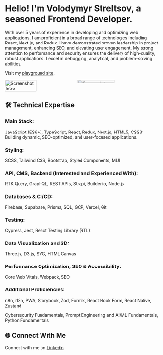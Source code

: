 # Hello! I'm Volodymyr Streltsov, a seasoned Frontend Developer.

With over 5 years of experience in developing and optimizing web applications, I am proficient in a broad range of technologies including React, Next.js, and Redux. I have demonstrated proven leadership in project management, enhancing SEO, and elevating user engagement. My strong attention to performance and security ensures the delivery of high-quality, robust applications. I excel in debugging, analytical, and problem-solving abilities.

Visit my <a href="https://volodymyrstreltsov.github.io" target="_blank">playground site</a>.

<div style="display: flex; justify-content: space-between; position: relative;">
  <img src="https://github.com/user-attachments/assets/5a7674e9-1af9-4de3-8c99-cffba0f31a3c" alt="Screenshot Intro" style="width: 45%;">
  <img src="https://github.com/user-attachments/assets/4b69bf10-4c2c-4053-8db8-5edbb8d50039" alt="Screenshot Cosmos" style="width: 49%; position: absolute; top: 0; right: 20px;">
</div>

## 🛠 Technical Expertise

### Main Stack:

JavaScript (ES6+), TypeScript, React, Redux, Next.js, HTML5, CSS3: Building dynamic, SEO-optimized, and user-focused applications.

### Styling:

SCSS, Tailwind CSS, Bootstrap, Styled Components, MUI

### API, CMS, Backend (Interested and Experienced With):

RTK Query, GraphQL, REST APIs, Strapi, Builder.io, Node.js

### Databases & CI/CD:

Firebase, Supabase, Prisma, SQL, GCP, Vercel, Git

### Testing:

Cypress, Jest, React Testing Library (RTL)

### Data Visualization and 3D:

Three.js, D3.js, SVG, HTML Canvas

### Performance Optimization, SEO & Accessibility:

Core Web Vitals, Webpack, SEO

### Additional Proficiencies:

n8n, i18n, PWA, Storybook, Zod, Formik, React Hook Form, React Native, Zustand

Cybersecurity Fundamentals, Prompt Engineering and AI/ML Fundamentals, Python Fundamentals

## 🌐 Connect With Me

Connect with me on [LinkedIn](https://www.linkedin.com/in/streltsov-vladimir/)
